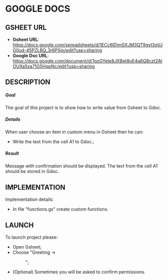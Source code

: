 GOOGLE DOCS
===========


GSHEET URL
----------

* **Gsheet URL**: https://docs.google.com/spreadsheets/d/1ECc6lDimSXJM3QT9gyI3qVJG0ud-45PZLBQ_3r6PSjo/edit?usp=sharing
* **Google Doc URL**: https://docs.google.com/document/d/1qzGYeIe8JXBet8oE4a6Q8czt2AtOUXa5za71G5HqpNc/edit?usp=sharing


DESCRIPTION
-----------

##### Goal
The goal of this project is to show how to write value from Gsheet to Gdoc.

##### Details
When user choose an item in custom menu in Gsheet then he can:
* Write the text from the cell A1 to Gdoc.;

##### Result 
Message with confirmation should be displayed. The text from the cell A1 should be stored in Gdoc.


IMPLEMENTATION
-----------

Implementation details:
* In file "functions.gs" create custom functions.
  

LAUNCH
------

To launch project please:
* Open Gsheet;
* Choose "Greeting -> <Menu Item>";
* (Optional) Sometimes you will be asked to confirm permissions.